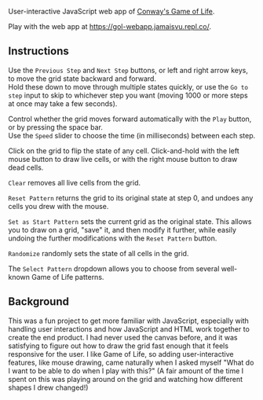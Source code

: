 User-interactive JavaScript web app of [Conway's Game of Life](https://en.wikipedia.org/wiki/Conway%27s_Game_of_Life).

Play with the web app at https://gol-webapp.jamaisvu.repl.co/.

## Instructions

Use the `Previous Step` and `Next Step` buttons, or left and right arrow keys, to move the grid state backward and forward.<br>
Hold these down to move through multiple states quickly, or use the `Go to step` input to skip to whichever step you want (moving 1000 or more steps at once may take a few seconds).

Control whether the grid moves forward automatically with the `Play` button, or by pressing the space bar.<br>
Use the `Speed` slider to choose the time (in milliseconds) between each step.

Click on the grid to flip the state of any cell. Click-and-hold with the left mouse button to draw live cells, or with the right mouse button to draw dead cells.

`Clear` removes all live cells from the grid.

`Reset Pattern` returns the grid to its original state at step 0, and undoes any cells you drew with the mouse.

`Set as Start Pattern` sets the current grid as the original state. This allows you to draw on a grid, "save" it, and then modify it further, while easily undoing the further modifications with the `Reset Pattern` button.

`Randomize` randomly sets the state of all cells in the grid.

The `Select Pattern` dropdown allows you to choose from several well-known Game of Life patterns.

## Background

This was a fun project to get more familiar with JavaScript, especially with handling user interactions and how JavaScript and HTML work together to create the end product. I had never used the canvas before, and it was satisfying to figure out how to draw the grid fast enough that it feels responsive for the user. I like Game of Life, so adding user-interactive features, like mouse drawing, came naturally when I asked myself "What do I want to be able to do when I play with this?" (A fair amount of the time I spent on this was playing around on the grid and watching how different shapes I drew changed!)